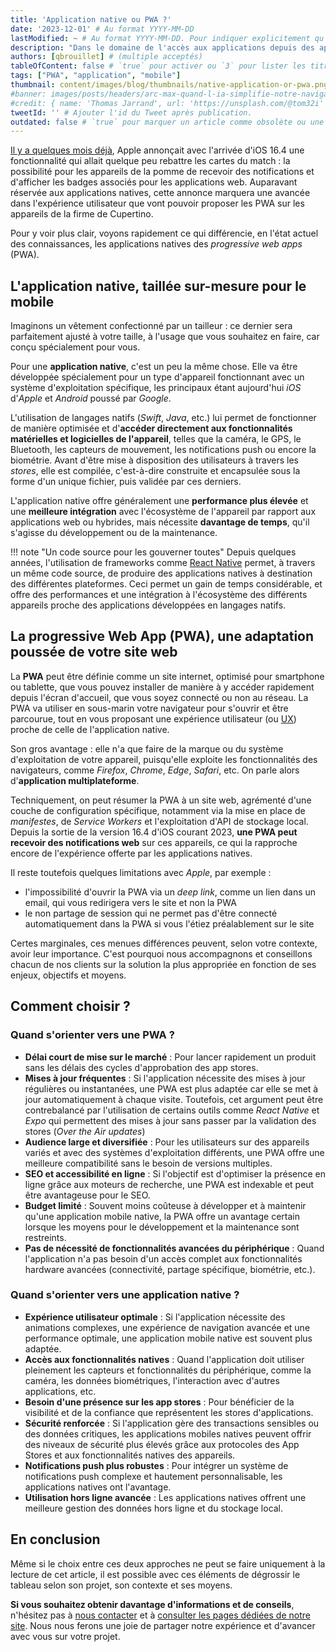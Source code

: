 ```yaml
---
title: 'Application native ou PWA ?'
date: '2023-12-01' # Au format YYYY-MM-DD
lastModified: ~ # Au format YYYY-MM-DD. Pour indiquer explicitement qu'un article a été mis à jour
description: "Dans le domaine de l'accès aux applications depuis des appareils mobiles, deux mondes s'affrontent : les applications natives et les PWA. Mais à quoi correspondent ces deux termes et comment choisir l'option qui correspondra le mieux à son besoin? Petit tour d'horizon des caractéristiques de ces deux alternatives"
authors: [qbrouillet] # (multiple acceptés)
tableOfContent: false # `true` pour activer ou `3` pour lister les titres sur 3 niveaux.
tags: ["PWA", "application", "mobile"]
thumbnail: content/images/blog/thumbnails/native-application-or-pwa.png
#banner: images/posts/headers/arc-max-quand-l-ia-simplifie-notre-navigation-sur-le-web.jpg # Uniquement si différent de la minitature (thumbnail)
#credit: { name: 'Thomas Jarrand', url: 'https://unsplash.com/@tom32i' } # Pour créditer la photo utilisée en miniature
tweetId: '' # Ajouter l'id du Tweet après publication.
outdated: false # `true` pour marquer un article comme obsolète ou une chaîne de caractère pour un message spécifique à afficher
---
```


[Il y a quelques mois déjà](https://webkit.org/blog/13878/web-push-for-web-apps-on-ios-and-ipados/), Apple annonçait avec l'arrivée d'iOS 16.4 une fonctionnalité qui allait quelque peu rebattre les cartes du match : la possibilité pour les appareils de la pomme de recevoir des notifications et d'afficher les badges associés pour les applications web.
Auparavant réservée aux applications natives, cette annonce marquera une avancée dans l'expérience utilisateur que vont pouvoir proposer les PWA sur les appareils de la firme de Cupertino.

Pour y voir plus clair, voyons rapidement ce qui différencie, en l'état actuel des connaissances, les applications natives des _progressive web apps_ (PWA).  

## L'application native, taillée sur-mesure pour le mobile

Imaginons un vêtement confectionné par un tailleur : ce dernier sera parfaitement ajusté à votre taille, à l'usage que vous souhaitez en faire, car conçu spécialement pour vous.

Pour une **application native**, c'est un peu la même chose. Elle va être développée spécialement pour un type d'appareil fonctionnant avec un système d'exploitation spécifique, les principaux étant aujourd'hui _iOS_ d'_Apple_ et _Android_ poussé par _Google_.

L'utilisation de langages natifs (_Swift_, _Java_, etc.) lui permet de fonctionner de manière optimisée et d'**accéder directement aux fonctionnalités matérielles et logicielles de l'appareil**, telles que la caméra, le GPS, le Bluetooth, les capteurs de mouvement, les notifications push ou encore la biométrie.
Avant d'être mise à disposition des utilisateurs à travers les _stores_, elle est compilée, c'est-à-dire construite et encapsulée sous la forme d'un unique fichier, puis validée par ces derniers.

L'application native offre généralement une **performance plus élevée** et une **meilleure intégration** avec l'écosystème de l'appareil par rapport aux applications web ou hybrides, mais nécessite **davantage de temps**, qu'il s'agisse du développement ou de la maintenance.

!!! note "Un code source pour les gouverner toutes"
    Depuis quelques années, l'utilisation de frameworks comme [React Native](glossaire/react) permet, à travers un même code source, de produire des applications natives à destination des différentes plateformes. Ceci permet un gain de temps considérable, et offre des performances et une intégration à l'écosystème des différents appareils proche des applications développées en langages natifs.

## La progressive Web App (PWA), une adaptation poussée de votre site web

La **PWA** peut être définie comme un site internet, optimisé pour smartphone ou tablette, que vous pouvez installer de manière à y accéder rapidement depuis l'écran d'accueil, que vous soyez connecté ou non au réseau.
La PWA va utiliser en sous-marin votre navigateur pour s'ouvrir et être parcourue, tout en vous proposant une expérience utilisateur (ou [UX](glossaire/ui-ux)) proche de celle de l'application native.

Son gros avantage : elle n'a que faire de la marque ou du système d'exploitation de votre appareil, puisqu'elle exploite les fonctionnalités des navigateurs, comme _Firefox_, _Chrome_, _Edge_, _Safari_, etc. On parle alors d'**application multiplateforme**.

Techniquement, on peut résumer la PWA à un site web, agrémenté d'une couche de configuration spécifique, notamment via la mise en place de _manifestes_, de _Service Workers_ et l'exploitation d'API de stockage local.
Depuis la sortie de la version 16.4 d'iOS courant 2023, **une PWA peut recevoir des notifications web** sur ces appareils, ce qui la rapproche encore de l'expérience offerte par les applications natives.

Il reste toutefois quelques limitations avec _Apple_, par exemple :
- l'impossibilité d'ouvrir la PWA via un _deep link_, comme un lien dans un email, qui vous redirigera vers le site et non la PWA
- le non partage de session qui ne permet pas d'être connecté automatiquement dans la PWA si vous l'étiez préalablement sur le site

Certes marginales, ces menues différences peuvent, selon votre contexte, avoir leur importance. C'est pourquoi nous accompagnons et conseillons chacun de nos clients sur la solution la plus appropriée en fonction de ses enjeux, objectifs et moyens.

## Comment choisir ?

### Quand s'orienter vers une PWA ?

- **Délai court de mise sur le marché** : Pour lancer rapidement un produit sans les délais des cycles d'approbation des app stores.
- **Mises à jour fréquentes** : Si l'application nécessite des mises à jour régulières ou instantanées, une PWA est plus adaptée car elle se met à jour automatiquement à chaque visite. Toutefois, cet argument peut être contrebalancé par l'utilisation de certains outils comme _React Native_ et _Expo_ qui permettent des mises à jour sans passer par la validation des stores (_Over the Air updates_)
- **Audience large et diversifiée** : Pour les utilisateurs sur des appareils variés et avec des systèmes d'exploitation différents, une PWA offre une meilleure compatibilité sans le besoin de versions multiples.
- **SEO et accessibilité en ligne** : Si l'objectif est d'optimiser la présence en ligne grâce aux moteurs de recherche, une PWA est indexable et peut être avantageuse pour le SEO.
- **Budget limité** : Souvent moins coûteuse à développer et à maintenir qu'une application mobile native, la PWA offre un avantage certain lorsque les moyens pour le développement et la maintenance sont restreints.
- **Pas de nécessité de fonctionnalités avancées du périphérique** : Quand l'application n'a pas besoin d'un accès complet aux fonctionnalités hardware avancées (connectivité, partage spécifique, biométrie, etc.).

### Quand s'orienter vers une application native ?

- **Expérience utilisateur optimale** : Si l'application nécessite des animations complexes, une expérience de navigation avancée et une performance optimale, une application mobile native est souvent plus adaptée.
- **Accès aux fonctionnalités natives** : Quand l'application doit utiliser pleinement les capteurs et fonctionnalités du périphérique, comme la caméra, les données biométriques, l'interaction avec d'autres applications, etc.
- **Besoin d'une présence sur les app stores** : Pour bénéficier de la visibilité et de la confiance que représentent les stores d'applications.
- **Sécurité renforcée** : Si l'application gère des transactions sensibles ou des données critiques, les applications mobiles natives peuvent offrir des niveaux de sécurité plus élevés grâce aux protocoles des App Stores et aux fonctionnalités natives des appareils.
- **Notifications push plus robustes** : Pour intégrer un système de notifications push complexe et hautement personnalisable, les applications natives ont l'avantage.
- **Utilisation hors ligne avancée** : Les applications natives offrent une meilleure gestion des données hors ligne et du stockage local.

## En conclusion

Même si le choix entre ces deux approches ne peut se faire uniquement à la lecture de cet article, il est possible avec ces éléments de dégrossir le tableau selon son projet, son contexte et ses moyens.

**Si vous souhaitez obtenir davantage d'informations et de conseils**, n'hésitez pas à [nous contacter](/contact) et à [consulter les pages dédiées de notre site](/nos-services/application-web-et-mobile). Nous nous ferons une joie de partager notre expérience et d'avancer avec vous sur votre projet.
